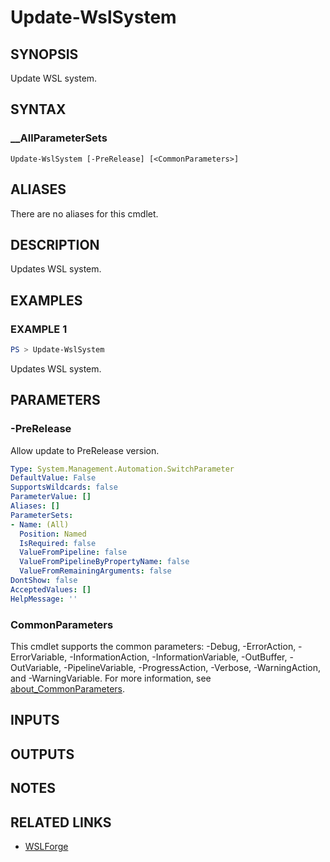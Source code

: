 # Update-WslSystem

## SYNOPSIS

Update WSL system.

## SYNTAX

### __AllParameterSets

```text
Update-WslSystem [-PreRelease] [<CommonParameters>]
```

## ALIASES

There are no aliases for this cmdlet.

## DESCRIPTION

Updates WSL system.

## EXAMPLES

### EXAMPLE 1

```powershell
PS > Update-WslSystem
```

Updates WSL system.

## PARAMETERS

### -PreRelease

Allow update to PreRelease version.

```yaml
Type: System.Management.Automation.SwitchParameter
DefaultValue: False
SupportsWildcards: false
ParameterValue: []
Aliases: []
ParameterSets:
- Name: (All)
  Position: Named
  IsRequired: false
  ValueFromPipeline: false
  ValueFromPipelineByPropertyName: false
  ValueFromRemainingArguments: false
DontShow: false
AcceptedValues: []
HelpMessage: ''
```

### CommonParameters

This cmdlet supports the common parameters: -Debug, -ErrorAction, -ErrorVariable,
-InformationAction, -InformationVariable, -OutBuffer, -OutVariable, -PipelineVariable,
-ProgressAction, -Verbose, -WarningAction, and -WarningVariable. For more information, see
[about_CommonParameters](https://go.microsoft.com/fwlink/?LinkID=113216).

## INPUTS

## OUTPUTS

## NOTES

## RELATED LINKS

- [WSLForge](WSLForge.md)
